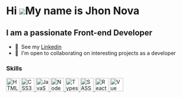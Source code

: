 Hi ![](https://user-images.githubusercontent.com/18350557/176309783-0785949b-9127-417c-8b55-ab5a4333674e.gif)My name is Jhon Nova
========================================================================================================================================

I am a passionate Front-end Developer
--------------------------

*   🧠  See my <a target="_blank" rel="noreferrer" href="https://www.linkedin.com/in/jhonnovax">Linkedin</a> 
*   🤝  I'm open to collaborating on interesting projects as a developer

### Skills

<p align="left">
	<a href="https://developer.mozilla.org/en-US/docs/Glossary/HTML5" target="_blank" rel="noreferrer" title="HTML">
		<img src="https://github.com/jhonnovax/jhonnovax/blob/main/assets/html-icon.svg" width="36" height="36" alt="HTML5" />
	</a>
	<a href="https://www.w3.org/TR/CSS/#css" target="_blank" rel="noreferrer" title="CSS">
		<img src="https://github.com/jhonnovax/jhonnovax/blob/main/assets/css-icon.svg" width="36" height="36" alt="CSS3" />
	</a>
	<a href="https://developer.mozilla.org/en-US/docs/Web/JavaScript" target="_blank" rel="noreferrer" title="Javascript">
		<img src="https://github.com/jhonnovax/jhonnovax/blob/main/assets/javascript-icon.svg" width="36" height="36" alt="JavaScript" />
	</a>
	<a href="https://nodejs.org/" target="_blank" rel="noreferrer" title="Node">
		<img src="https://github.com/jhonnovax/jhonnovax/blob/main/assets/node-icon.svg" width="36" height="36" alt="Node" />
	</a>
	<a href="https://www.typescriptlang.org/" target="_blank" rel="noreferrer" title="Typescript">
		<img src="https://github.com/jhonnovax/jhonnovax/blob/main/assets/typescript-icon.svg" width="36" height="36" alt="Typescript" />
	</a>
	<a href="https://sass-lang.com/" target="_blank" rel="noreferrer" title="SASS">
		<img src="https://github.com/jhonnovax/jhonnovax/blob/main/assets/sass-icon.svg" width="36" height="36" alt="SASS" />
	</a>
	<a href="https://reactjs.org/" target="_blank" rel="noreferrer" title="React">
		<img src="https://github.com/jhonnovax/jhonnovax/blob/main/assets/react-icon.svg" width="36" height="36" alt="React" />
	</a> 
	<a href="https://vuejs.org/" target="_blank" rel="noreferrer" title="Vue">
		<img src="https://github.com/jhonnovax/jhonnovax/blob/main/assets/vue-icon.svg" width="36" height="36" alt="Vue" />
	</a>
</p>
